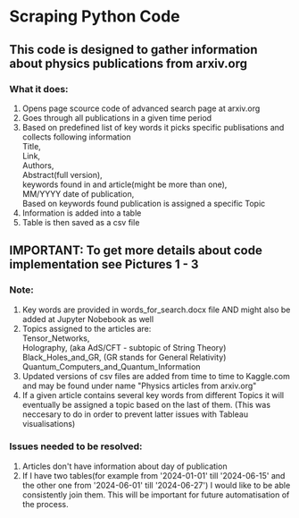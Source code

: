 # Scraping Python Code

## This code is designed to gather information about physics publications from arxiv.org




### What it does:   
1) Opens page scource code of advanced search page at arxiv.org
2) Goes through all publications in a given time period
3) Based on predefined list of key words it picks specific publisations and collects following information  
    Title,  
    Link,  
    Authors,  
    Abstract(full version),  
    keywords found in and article(might be more than one),  
    MM/YYYY date of publication,  
    Based on keywords found publication is assigned a specific Topic  
4) Information is added into a table
5) Table is then saved as a csv file


## IMPORTANT: To get more details about code implementation see Pictures 1 - 3


### Note:
1) Key words are provided in words_for_search.docx file AND might also be added at Jupyter Nobebook as well
2) Topics assigned to the articles are:  
     Tensor_Networks,     
     Holography,           (aka AdS/CFT - subtopic of String Theory)
     Black_Holes_and_GR,   (GR stands for General Relativity)
     Quantum_Computers_and_Quantum_Information
3) Updated versions of csv files are added from time to time to Kaggle.com and may be found under name
   "Physics articles from arxiv.org"
4) If a given article contains several key words from different Topics it will eventually be assigned a topic
   based on the last of them. (This was neccesary to do in order to prevent latter issues with Tableau visualisations)



### Issues needed to be resolved:
1) Articles don't have information about day of publication   
2) If I have two tables(for example from '2024-01-01' till '2024-06-15' and the other one from '2024-06-01' till '2024-06-27') I would like to be able consistently join them. This will be important for future automatisation of the process.    

   
    

